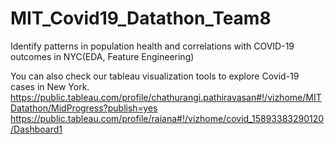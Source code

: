 # MIT_Covid19_Datathon_Team8
 Identify patterns in population health and correlations with COVID-19 outcomes in NYC(EDA, Feature Engineering)
 
 
 You can also check our tableau visualization tools to explore Covid-19 cases in New York. 
 https://public.tableau.com/profile/chathurangi.pathiravasan#!/vizhome/MITDatathon/MidProgress?publish=yes
 https://public.tableau.com/profile/raiana#!/vizhome/covid_15893383290120/Dashboard1
